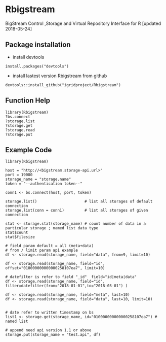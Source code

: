 # Rbigstream
BigStream Control ,Storage and Virtual Repository Interface for R
[updated 2018-05-24]


## Package installation


* install devtools 
```{r}
install.packages("devtools")
```

* install lastest version Rbigstream from github
```{r}
devtools::install_github("igridproject/Rbigstream")
```

## Function Help
```{r}
library(Rbigstream)
?bs.connect
?storage.list
?storage.get
?storage.read
?storage.put
```
## Example Code

```{r}
library(Rbigstream)

host = "http://<bigstream.storage-api.url>"
port = 19080
storage_name = "storage.name"
token = "--authentication token--"

conn1 <- bs.connect(host, port, token)

storage.list()                     # list all storages of default connection
storage.list(conn = conn1)         # list all storages of given connection

stat <- storage.stat(storage_name) # count number of data in a particular storage ; named list data type
stat$count
stat$filesize

# field param default = all (meta+data)
# from / limit param api example
df <- storage.read(storage_name, field="data", from=9, limit=10)

df <- storage.read(storage_name, field="id", offset="010000000000000258107ea7", limit=10)

# datefilter is refer to field "_id"  field="id|meta|data"
df <- storage.read(storage_name, field="id", filter=datefilter(from="2018-01-01",to="2018-03-01") )

df <- storage.read(storage_name, field="meta", last=10)
df <- storage.read(storage_name, field="data", last=10, limit=10)


# date refer to written timestamp on bs
list1 <- storage.get(storage_name, id="010000000000000258107ea7") # named list

# append need api version 1.1 or above
storage.put(storage_name = "test.api", df)
```

